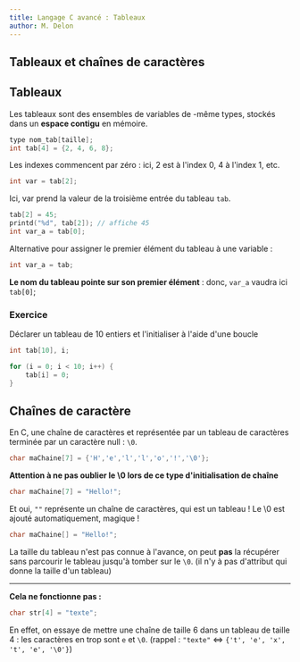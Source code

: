 ```yaml
---
title: Langage C avancé : Tableaux
author: M. Delon
---
```

Tableaux et chaînes de caractères
----------

## Tableaux

Les tableaux sont des ensembles de variables de -même types, stockés dans un **espace contigu** en mémoire.

```c
type nom_tab[taille];
int tab[4] = {2, 4, 6, 8};
```

Les indexes commencent par zéro : ici, 2 est à l'index 0, 4 à l'index 1, etc.

```c
int var = tab[2];
```
Ici, var prend la valeur de la troisième entrée du tableau `tab`.


```c
tab[2] = 45;
printd("%d", tab[2]); // affiche 45
int var_a = tab[0];
```

Alternative pour assigner le premier élément du tableau à une variable :
```c
int var_a = tab;
```
**Le nom du tableau pointe sur son premier élément** : donc, `var_a` vaudra ici `tab[0]`;

### Exercice
Déclarer un tableau de 10 entiers et l'initialiser à l'aide d'une boucle
```c
int tab[10], i;

for (i = 0; i < 10; i++) {
	tab[i] = 0;
}
```

## Chaînes de caractère
En C, une chaîne de caractères et représentée par un tableau de caractères terminée par un caractère null : `\0`.

```c
char maChaine[7] = {'H','e','l','l','o','!','\0'};
```
**Attention à ne pas oublier le \0 lors de ce type d'initialisation de chaîne**

```c
char maChaine[7] = "Hello!";
```
Et oui, `""` représente un chaîne de caractères, qui est un tableau !
Le \0 est ajouté automatiquement, magique !

```c
char maChaine[] = "Hello!";
```
La taille du tableau n'est pas connue à l'avance, on peut **pas** la récupérer sans parcourir le tableau jusqu'à tomber sur le `\0`. (il n'y à pas d'attribut qui donne la taille d'un tableau)

---

**Cela ne fonctionne pas :**
```c
char str[4] = "texte";
```
En effet, on essaye de mettre une chaîne de taille 6 dans un tableau de taille 4 : les caractères en trop sont `e` et `\0`. (rappel : `"texte"` <=> `{'t', 'e', 'x', 't', 'e', '\0'}`)



